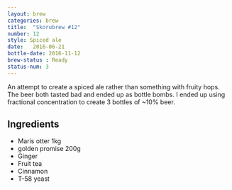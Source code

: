 ```yaml
---
layout: brew
categories: brew
title:  "Skorubrew #12"
number: 12
style: Spiced ale
date:   2016-06-21
bottle-date: 2016-11-12
brew-status : Ready
status-num: 3
---
```


An attempt to create a spiced ale rather than something with fruity hops. The beer both tasted bad and ended up as bottle bombs. I ended up using fractional concentration to create 3 bottles of ~10% beer.

Ingredients
---------

* Maris otter 1kg
* golden promise 200g
* Ginger
* Fruit tea
* Cinnamon
* T-58 yeast
